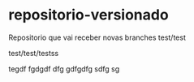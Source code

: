 # repositorio-versionado
 Repositorio que vai receber novas branches
test/test

test/test/testss

tegdf fgdgdf dfg gdfgdfg sdfg sg
